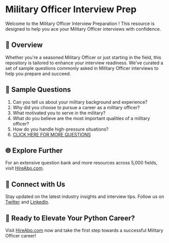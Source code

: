 # Military Officer Interview Prep

Welcome to the Military Officer Interview Preparation ! This resource is designed to help you ace your Military Officer interviews with confidence.

## 🚀 Overview

Whether you're a seasoned Military Officer or just starting in the field, this repository is tailored to enhance your interview readiness. We've curated a set of sample questions commonly asked in Military Officer interviews to help you prepare and succeed.

## 📝 Sample Questions

1. Can you tell us about your military background and experience?
2. Why did you choose to pursue a career as a military officer?
3. What motivated you to serve in the military?
4. What do you believe are the most important qualities of a military officer?
5. How do you handle high-pressure situations?
6. [CLICK HERE FOR MORE QUESTIONS](https://hireabo.com/job/17_3_0/Military%20Officer)

## 🌐 Explore Further

For an extensive question bank and more resources across 5,000 fields, visit [HireAbo.com](https://www.hireabo.com).

## 📱 Connect with Us

Stay updated on the latest industry insights and interview tips. Follow us on [Twitter](https://twitter.com/hireabo) and [LinkedIn](https://www.linkedin.com/in/hire-abo-3609972a8/).

## 🚀 Ready to Elevate Your Python Career?

Visit [HireAbo.com](https://www.hireabo.com) now and take the first step towards a successful Military Officer career!